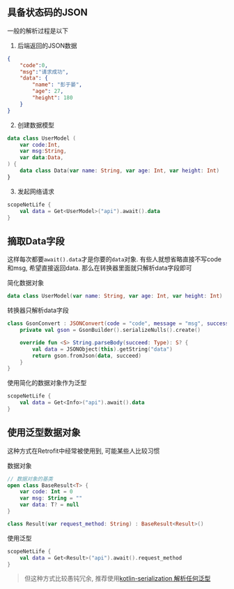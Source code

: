 
## 具备状态码的JSON

一般的解析过程是以下

1. 后端返回的JSON数据

```json
{
    "code":0,
    "msg":"请求成功",
    "data": {
        "name": "彭于晏",
        "age": 27,
        "height": 180
    }
}
```

2. 创建数据模型

```kotlin
data class UserModel (
    var code:Int,
    var msg:String,
    var data:Data,
) {
    data class Data(var name: String, var age: Int, var height: Int)
}
```

3. 发起网络请求

```kotlin
scopeNetLife {
    val data = Get<UserModel>("api").await().data
}
```

## 摘取Data字段

这样每次都要`await().data`才是你要的`data`对象. 有些人就想省略直接不写code和msg, 希望直接返回data. 那么在转换器里面就只解析data字段即可

简化数据对象

```kotlin
data class UserModel(var name: String, var age: Int, var height: Int)
```

转换器只解析data字段

```kotlin
class GsonConvert : JSONConvert(code = "code", message = "msg", success = "200") {
    private val gson = GsonBuilder().serializeNulls().create()

    override fun <S> String.parseBody(succeed: Type): S? {
        val data = JSONObject(this).getString("data")
        return gson.fromJson(data, succeed)
    }
}
```

使用简化的数据对象作为泛型

```kotlin
scopeNetLife {
    val data = Get<Info>("api").await().data
}
```

## 使用泛型数据对象

这种方式在Retrofit中经常被使用到, 可能某些人比较习惯

数据对象

```kotlin
// 数据对象的基类
open class BaseResult<T> {
    var code: Int = 0
    var msg: String = ""
    var data: T? = null
}

class Result(var request_method: String) : BaseResult<Result>()
```

使用泛型

```kotlin
scopeNetLife {
    val data = Get<Result>("api").await().request_method
}
```

> 但这种方式比较愚钝冗余, 推荐使用[kotlin-serialization 解析任何泛型](kotlin-serialization.md)

